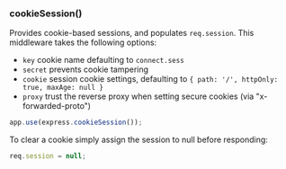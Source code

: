 <h3 id='cookieSession'>cookieSession()</h3>

Provides cookie-based sessions, and populates `req.session`.
This middleware takes the following options:

- `key` cookie name defaulting to `connect.sess`
- `secret` prevents cookie tampering
- `cookie` session cookie settings, defaulting to `{ path: '/', httpOnly: true, maxAge: null }`
- `proxy` trust the reverse proxy when setting secure cookies (via "x-forwarded-proto")

```js
app.use(express.cookieSession());
```

To clear a cookie simply assign the session to null before responding:

```js
req.session = null;
```
